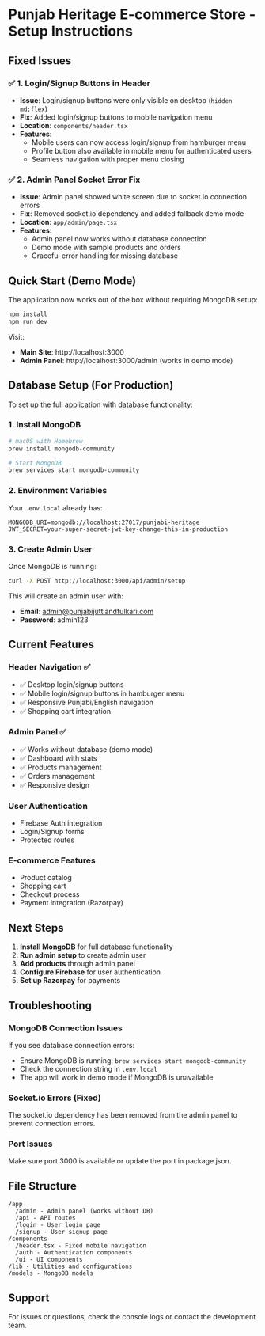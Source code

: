 # Punjab Heritage E-commerce Store - Setup Instructions

## Fixed Issues

### ✅ 1. Login/Signup Buttons in Header
- **Issue**: Login/signup buttons were only visible on desktop (`hidden md:flex`)
- **Fix**: Added login/signup buttons to mobile navigation menu
- **Location**: `components/header.tsx`
- **Features**:
  - Mobile users can now access login/signup from hamburger menu
  - Profile button also available in mobile menu for authenticated users
  - Seamless navigation with proper menu closing

### ✅ 2. Admin Panel Socket Error Fix
- **Issue**: Admin panel showed white screen due to socket.io connection errors
- **Fix**: Removed socket.io dependency and added fallback demo mode
- **Location**: `app/admin/page.tsx`
- **Features**:
  - Admin panel now works without database connection
  - Demo mode with sample products and orders
  - Graceful error handling for missing database

## Quick Start (Demo Mode)

The application now works out of the box without requiring MongoDB setup:

```bash
npm install
npm run dev
```

Visit:
- **Main Site**: http://localhost:3000
- **Admin Panel**: http://localhost:3000/admin (works in demo mode)

## Database Setup (For Production)

To set up the full application with database functionality:

### 1. Install MongoDB
```bash
# macOS with Homebrew
brew install mongodb-community

# Start MongoDB
brew services start mongodb-community
```

### 2. Environment Variables
Your `.env.local` already has:
```
MONGODB_URI=mongodb://localhost:27017/punjabi-heritage
JWT_SECRET=your-super-secret-jwt-key-change-this-in-production
```

### 3. Create Admin User
Once MongoDB is running:
```bash
curl -X POST http://localhost:3000/api/admin/setup
```

This will create an admin user with:
- **Email**: admin@punjabijuttiandfulkari.com
- **Password**: admin123

## Current Features

### Header Navigation ✅
- ✅ Desktop login/signup buttons
- ✅ Mobile login/signup buttons in hamburger menu
- ✅ Responsive Punjabi/English navigation
- ✅ Shopping cart integration

### Admin Panel ✅
- ✅ Works without database (demo mode)
- ✅ Dashboard with stats
- ✅ Products management
- ✅ Orders management
- ✅ Responsive design

### User Authentication
- Firebase Auth integration
- Login/Signup forms
- Protected routes

### E-commerce Features
- Product catalog
- Shopping cart
- Checkout process
- Payment integration (Razorpay)

## Next Steps

1. **Install MongoDB** for full database functionality
2. **Run admin setup** to create admin user
3. **Add products** through admin panel
4. **Configure Firebase** for user authentication
5. **Set up Razorpay** for payments

## Troubleshooting

### MongoDB Connection Issues
If you see database connection errors:
- Ensure MongoDB is running: `brew services start mongodb-community`
- Check the connection string in `.env.local`
- The app will work in demo mode if MongoDB is unavailable

### Socket.io Errors (Fixed)
The socket.io dependency has been removed from the admin panel to prevent connection errors.

### Port Issues
Make sure port 3000 is available or update the port in package.json.

## File Structure
```
/app
  /admin - Admin panel (works without DB)
  /api - API routes
  /login - User login page
  /signup - User signup page
/components
  /header.tsx - Fixed mobile navigation
  /auth - Authentication components
  /ui - UI components
/lib - Utilities and configurations
/models - MongoDB models
```

## Support
For issues or questions, check the console logs or contact the development team.
